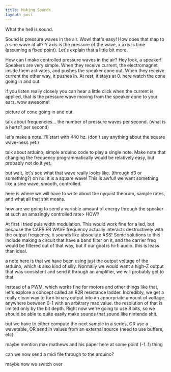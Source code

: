 ```yaml
---
title: Making Sounds
layout: post
---
```


What the hell is sound.

Sound is pressure waves in the air. Wow! that's easy! How does that map to a sine wave at all? Y axis is the pressure of the wave, x axis is time (assuming a fixed point). Let's explain that a little bit more.

How can I make controlled pressure waves in the air? Hey look, a speaker! Speakers are very simple. When they receive current, the electromagnet inside them activates, and pushes the speaker cone out. When they receive current the other way, it pushes in. At rest, it stays at 0. here watch the cone going in and out:

if you listen really closely you can hear a little click when the current is applied, that is the pressure wave moving from the speaker cone to your ears. wow awesome!

picture of cone going in and out.

talk about frequencies... the number of pressure waves per second. (what is a hertz? per second)

let's make a note. I'll start with 440 hz. (don't say anything about the square wave-ness yet.)

talk about arduino, simple arduino code to play a single note. Make note that changing the frequency programmatically would be relatively easy, but probably not do it yet.

but wait, let's see what that wave really looks like. (through d3 or something?) oh no! it is a square wave! This is awful! we want something like a sine wave, smooth, controlled.

here is where we will have to write about the nyquist theorum, sample rates, and what all that shit means. 

how are we going to send a variable amount of energy through the speaker at such an amazingly controlled rate> HOW? 

At first I tried puls width modulation. This would work fine for a led, but because the CARRIER WAVE frequency actually interacts destructively with the output frequency, it sounds like absoulute ASS! Some solutions to this include making a circuit that have a band filter on it, and the carrier freq would be filtered out of that way, but if our goal is hi-fi audio. this is leass than ideal. 

a note here is that we have been using just the output voltage of the arduino, which is also kind of silly. Normally we would want a high-Z output that was consistent and send it through an amplifier, we will probably get to that.

instead of a PWM, which works fine for motors and other things like that, let's explore a concept called an R2R resistance ladder. Incredibly, we get a really clean way to turn binary output into an apporpriate amount of voltage anywhere between 0-1 with an arbitrary max value. the resolution of that is limited only by the bit depth. Right now we're going to use 8 bits, so we should be able to quite easily make sounds that sound like nintendo shit.

but we have to either compute the next sample in a series, OR use a wavetable, OR send in values from an external source (need to use buffers, etc)

maybe mention max mathews and his paper here at some point (-1..1) thing

can we now send a midi file through to the arduino?

maybe now we switch over
